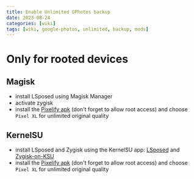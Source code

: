 ```yaml
---
title: Enable Unlimited GPhotos backup
date: 2023-08-24
categories: [wiki]
tags: [wiki, google-photos, unlimited, backup, mods]
---
```


# Only for rooted devices
## Magisk
- install LSposed using Magisk Manager
- activate zygisk
- install the [Pixelify apk](https://github.com/BaltiApps/Pixelify-Google-Photos/releases/download/v4.1/pixelify_gphotos_v4.1.apk) (don't forget to allow root access) and choose `Pixel XL` for unlimited original quality

## KernelSU
- install LSposed and Zygisk using the KernelSU app: [LSposed](https://github.com/LSPosed/LSPosed/suites/15420623371/artifacts/880528297) and [Zygisk-on-KSU](https://drive.google.com/file/d/16Q4WwHYMw5jPbt51DjBAjNUB3FOVDWiF/view?usp=sharing)
- install the [Pixelify apk](https://github.com/BaltiApps/Pixelify-Google-Photos/releases/download/v4.1/pixelify_gphotos_v4.1.apk) (don't forget to allow root access) and choose `Pixel XL` for unlimited original quality

